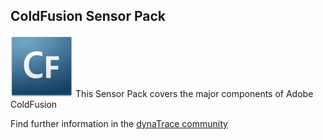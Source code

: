 ## ColdFusion Sensor Pack

![images_community/download/attachments/98828968/icon.png](images_community/download/attachments/98828968/icon.png) This Sensor Pack covers the major components of Adobe ColdFusion

Find further information in the [dynaTrace community](https://community.dynatrace.com/community/display/DL/ColdFusion+Sensor+Pack) 




